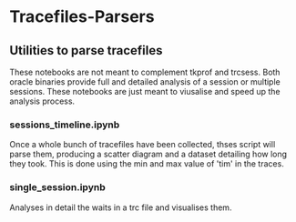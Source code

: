# Tracefiles-Parsers
## Utilities to parse tracefiles
These notebooks are not meant to complement tkprof and trcsess.
Both oracle binaries provide full and detailed analysis of a session or multiple sessions.
These notebooks are just meant to viusalise and speed up the analysis process.
### sessions_timeline.ipynb
Once a whole bunch of tracefiles have been collected, thses script will parse them, producing a scatter diagram and a dataset detailing how long they took.
This is done using the min and max value of 'tim' in the traces.

### single_session.ipynb
Analyses in detail the waits in a trc file and visualises them.
